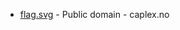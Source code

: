 * [flag.svg](https://commons.wikimedia.org/wiki/File:Ballangen_komm.svg) - Public domain - caplex.no
